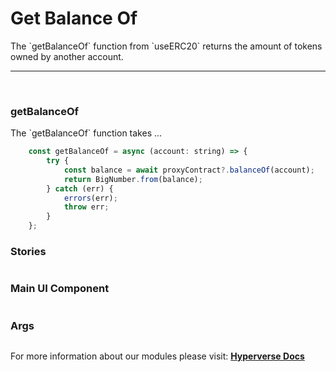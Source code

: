 # Get Balance Of

<p> The `getBalanceOf` function from `useERC20` returns the amount of tokens owned by another account. </p>

---

<br>

### getBalanceOf

<p> The `getBalanceOf` function takes ... </p>

```jsx
	const getBalanceOf = async (account: string) => {
		try {
			const balance = await proxyContract?.balanceOf(account);
			return BigNumber.from(balance);
		} catch (err) {
			errors(err);
			throw err;
		}
	};
```

### Stories

```jsx

```

### Main UI Component

```jsx

```

### Args

```jsx

```

For more information about our modules please visit: [**Hyperverse Docs**](docs.hyperverse.dev)
